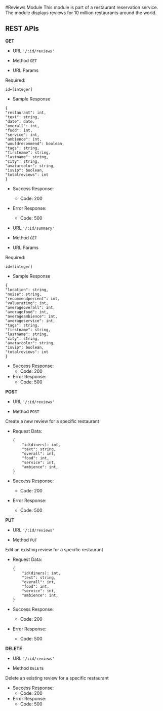 
#Reviews Module
This module is part of a restaurant reservation service. The module displays reviews for 10 million restaurants around the world.

## REST APIs

**GET**

* URL
```'/:id/reviews'```

* Method
```GET```

* URL Params

Required:

    id=[integer]

* Sample Response

```
{
"restaurant": int,
"text": string,
"date": date,
"overall": int,
"food": int,
"service": int,
"ambience": int,
"wouldrecommend": boolean,
"tags": string,
"firstname": string,
"lastname": string,
"city": string,
"avatarcolor": string,
"isvip": boolean,
"totalreviews": int
}
```

* Success Response:
    * Code: 200
* Error Response:
    * Code: 500

* URL
```'/:id/summary'```

* Method
```GET```

* URL Params

Required:

    id=[integer]

* Sample Response

```
{
"location": string,
"noise": string,
"recommendpercent": int,
"valuerating": int,
"averageoverall": int,
"averagefood": int,
"averageambience": int,
"averageservice": int,
"tags": string,
"firstname": string,
"lastname": string,
"city": string,
"avatarcolor": string,
"isvip": boolean,
"totalreviews": int
}
```

* Success Response:
    * Code: 200
* Error Response:
    * Code: 500

**POST**

* URL
```'/:id/reviews'```

* Method
```POST```

Create a new review for a specific restaurant

* Request Data:
  ```
  {
      "id(diners): int,
      "text": string,
      "overall": int,
      "food": int,
      "service": int,
      "ambience": int,
  }
  ```

* Success Response:
    * Code: 200
* Error Response:
    * Code: 500

**PUT**

* URL
```'/:id/reviews'```

* Method
```PUT```

Edit an existing review for a specific restaurant

* Request Data:
  ```
  {
      "id(diners): int,
      "text": string,
      "overall": int,
      "food": int,
      "service": int,
      "ambience": int,
  }
  ```

* Success Response:
    * Code: 200
* Error Response:
    * Code: 500

**DELETE**

* URL
```'/:id/reviews'```

* Method
```DELETE```

Delete an existing review for a specific restaurant

* Success Response:
    * Code: 200
* Error Response:
    * Code: 500